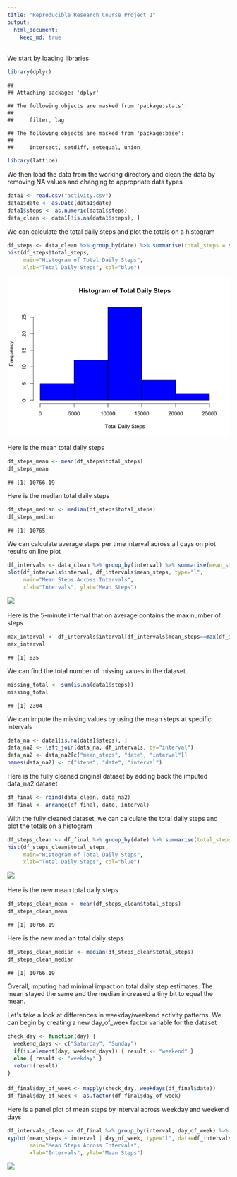 ```yaml
--- 
title: "Reproducible Research Course Project 1" 
output: 
  html_document: 
    keep_md: true 
---
```



We start by loading libraries


```r
library(dplyr)
```

```
## 
## Attaching package: 'dplyr'
```

```
## The following objects are masked from 'package:stats':
## 
##     filter, lag
```

```
## The following objects are masked from 'package:base':
## 
##     intersect, setdiff, setequal, union
```

```r
library(lattice)
```

We then load the data from the working directory and clean the data by removing NA values and changing to appropriate data types


```r
data1 <- read.csv("activity.csv")
data1$date <- as.Date(data1$date)
data1$steps <- as.numeric(data1$steps)
data_clean <- data1[!is.na(data1$steps), ]
```

We can calculate the total daily steps and plot the totals on a histogram


```r
df_steps <- data_clean %>% group_by(date) %>% summarise(total_steps = sum(steps))
hist(df_steps$total_steps, 
     main="Histogram of Total Daily Steps", 
     xlab="Total Daily Steps", col="blue")
```

![](unnamed-chunk-3-1.png)<!-- -->

Here is the mean total daily steps


```r
df_steps_mean <- mean(df_steps$total_steps)
df_steps_mean
```

```
## [1] 10766.19
```

Here is the median total daily steps


```r
df_steps_median <- median(df_steps$total_steps)
df_steps_median
```

```
## [1] 10765
```

We can calculate average steps per time interval across all days on plot results on line plot


```r
df_intervals <- data_clean %>% group_by(interval) %>% summarise(mean_steps = mean(steps))
plot(df_intervals$interval, df_intervals$mean_steps, type="l",
     main="Mean Steps Across Intervals",
     xlab="Intervals", ylab="Mean Steps")
```

![](PA1_Template_files/figure-html/unnamed-chunk-6-1.png)<!-- -->

Here is the 5-minute interval that on average contains the max number of steps


```r
max_interval <- df_intervals$interval[df_intervals$mean_steps==max(df_intervals$mean_steps)]
max_interval
```

```
## [1] 835
```

We can find the total number of missing values in the dataset


```r
missing_total <- sum(is.na(data1$steps))
missing_total
```

```
## [1] 2304
```

We can impute the missing values by using the mean steps at specific intervals 


```r
data_na <- data1[is.na(data1$steps), ]
data_na2 <- left_join(data_na, df_intervals, by="interval")
data_na2 <- data_na2[c("mean_steps", "date", "interval")]
names(data_na2) <- c("steps", "date", "interval")
```

Here is the fully cleaned original dataset by adding back the imputed data_na2 dataset


```r
df_final <- rbind(data_clean, data_na2)
df_final <- arrange(df_final, date, interval)
```

With the fully cleaned dataset, we can calculate the total daily steps and plot the totals on a histogram


```r
df_steps_clean <- df_final %>% group_by(date) %>% summarise(total_steps = sum(steps))
hist(df_steps_clean$total_steps, 
     main="Histogram of Total Daily Steps", 
     xlab="Total Daily Steps", col="blue")
```

![](PA1_Template_files/figure-html/unnamed-chunk-11-1.png)<!-- -->

Here is the new mean total daily steps


```r
df_steps_clean_mean <- mean(df_steps_clean$total_steps)
df_steps_clean_mean
```

```
## [1] 10766.19
```

Here is the new median total daily steps


```r
df_steps_clean_median <- median(df_steps_clean$total_steps)
df_steps_clean_median
```

```
## [1] 10766.19
```

Overall, imputing had minimal impact on total daily step estimates. The mean stayed the same and the median increased a tiny bit to equal the mean.

Let's take a look at differences in weekday/weekend activity patterns. We can begin by creating a new day_of_week factor variable for the dataset


```r
check_day <- function(day) {
  weekend_days <- c("Saturday", "Sunday")
  if(is.element(day, weekend_days)) { result <- "weekend" }
  else { result <- "weekday" }
  return(result)
}

df_final$day_of_week <- mapply(check_day, weekdays(df_final$date))
df_final$day_of_week <- as.factor(df_final$day_of_week)
```

Here is a panel plot of mean steps by interval across weekday and weekend days


```r
df_intervals_clean <- df_final %>% group_by(interval, day_of_week) %>% summarise(mean_steps = mean(steps))
xyplot(mean_steps ~ interval | day_of_week, type="l", data=df_intervals_clean, layout=c(1,2),
       main="Mean Steps Across Intervals",
       xlab="Intervals", ylab="Mean Steps")
```

![](PA1_Template_files/figure-html/unnamed-chunk-15-1.png)<!-- -->
